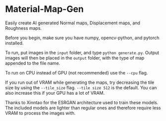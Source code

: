 # Material-Map-Gen

Easily create AI generated Normal maps, Displacement maps, and Roughness maps.

Before you begin, make sure you have numpy, opencv-python, and pytorch installed.

To run, put images in the `input` folder, and type `python generate.py`. Output images will then be placed in the `output` folder, with the type of map appended to the file name.

To run on CPU instead of GPU (not recommended) use the `--cpu` flag.

If you run out of VRAM while generating the maps, try decreasing the tile size by using the `--tile_size` flag. `--tile size 512` is the default. You can also increase this if your GPU has a lot of VRAM.

Thanks to Xinntao for the ESRGAN architecture used to train these models. The included models are lighter than regular ones and therefore require less VRAM to process the images with.